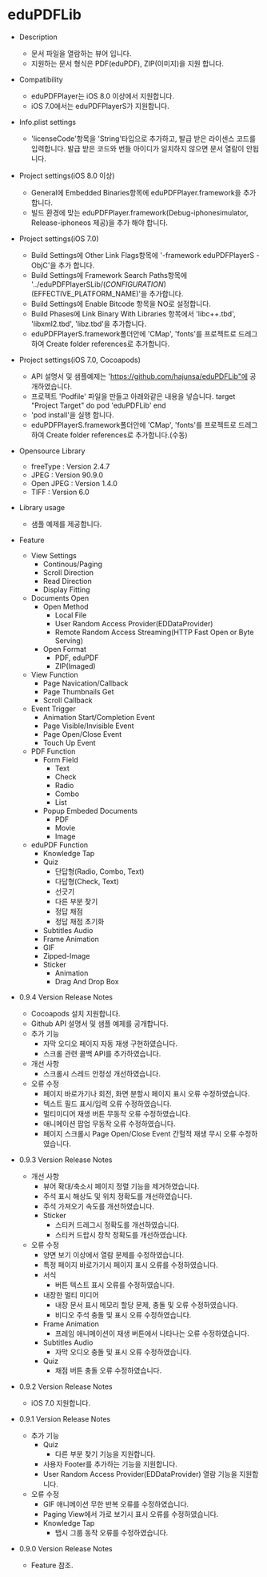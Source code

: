# eduPDFLib

- Description
    - 문서 파일을 열람하는 뷰어 입니다.
    - 지원하는 문서 형식은 PDF(eduPDF), ZIP(이미지)을 지원 합니다.

- Compatibility
    - eduPDFPlayer는 iOS 8.0 이상에서 지원합니다.
    - iOS 7.0에서는 eduPDFPlayerS가 지원합니다.

- Info.plist settings
    - 'licenseCode'항목을 'String'타입으로 추가하고, 발급 받은 라이센스 코드를 입력합니다.
발급 받은 코드와 번들 아이디가 일치하지 않으면 문서 열람이 안됩니다.

- Project settings(iOS 8.0 이상)
    - General에 Embedded Binaries항목에 eduPDFPlayer.framework을 추가 합니다.
    - 빌드 환경에 맞는 eduPDFPlayer.framework(Debug-iphonesimulator, Release-iphoneos 제공)을 추가 해야 합니다.

- Project settings(iOS 7.0)
    - Build Settings에 Other Link Flags항목에 '-framework eduPDFPlayerS -ObjC'을 추가 합니다.
    - Build Settings에 Framework Search Paths항목에 '../eduPDFPlayerSLib/$(CONFIGURATION)$(EFFECTIVE_PLATFORM_NAME)'을 추가합니다.
    - Build Settings에 Enable Bitcode 항목을 NO로 설정합니다.
    - Build Phases에 Link Binary With Libraries 항목에서 'libc++.tbd', 'libxml2.tbd', 'libz.tbd'을 추가합니다.
    - eduPDFPlayerS.framework폴더안에 'CMap', 'fonts'를 프로젝트로 드레그하여 Create folder references로 추가합니다.

- Project settings(iOS 7.0, Cocoapods)
    - API 설명서 및 샘플예제는 'https://github.com/hajunsa/eduPDFLib"에 공개하였습니다.
    - 프로젝트 'Podfile' 파일을 만들고 아래와같은 내용을 넣습니다.
target "Project Target" do
pod 'eduPDFLib'
end
    - 'pod install'을 실행 합니다.
    - eduPDFPlayerS.framework폴더안에 'CMap', 'fonts'를 프로젝트로 드레그하여 Create folder references로 추가합니다.(수동)

- Opensource Library
    - freeType : Version 2.4.7
    - JPEG : Version 90.9.0
    - Open JPEG : Version 1.4.0
    - TIFF : Version 6.0

- Library usage
    - 샘플 예제를 제공합니다.

- Feature
    - View Settings
        - Continous/Paging
        - Scroll Direction
        - Read Direction
        - Display Fitting
    - Documents Open
        - Open Method
            - Local File
            - User Random Access Provider(EDDataProvider)
            - Remote Random Access Streaming(HTTP Fast Open or Byte Serving)
        - Open Format 
            - PDF, eduPDF
            - ZIP(Imaged)
    - View Function
        - Page Navication/Callback
        - Page Thumbnails Get
        - Scroll Callback 
    - Event Trigger
        - Animation Start/Completion Event
        - Page Visible/Invisible Event
        - Page Open/Close Event
        - Touch Up Event
    - PDF Function
        - Form Field
            - Text
            - Check
            - Radio 
            - Combo 
            - List
        - Popup Embeded Documents 
            - PDF
            - Movie
            - Image
    - eduPDF Function
        - Knowledge Tap
        - Quiz
            - 단답형(Radio, Combo, Text)
            - 다답형(Check, Text)
            - 선긋기
            - 다른 부분 찾기
            - 정답 채점
            - 정답 채점 초기화
        - Subtitles Audio
        - Frame Animation
        - GIF
        - Zipped-Image
        - Sticker
            - Animation
            - Drag And Drop Box

- 0.9.4 Version Release Notes
    - Cocoapods 설치 지원합니다.
    - Github API 설명서 및 샘플 예제를 공개합니다.
    - 추가 기능
        - 자막 오디오 페이지 자동 재생 구현하였습니다.
        - 스크롤 관련 콜백 API를 추가하였습니다.
    - 개선 사항
        - 스크롤시 스레드 안정성 개선하였습니다.
    - 오류 수정
        - 페이지 바로가기나 회전, 화면 분할시 페이지 표시 오류 수정하였습니다.
        - 텍스트 필드 표시/입력 오류 수정하였습니다.
        - 멀티미디어 재생 버튼 무동작 오류 수정하였습니다.
        - 애니메이션 팝업 무동작 오류 수정하였습니다.
        - 페이지 스크롤시 Page Open/Close Event 간헐적 재생 무시 오류 수정하였습니다.
        
- 0.9.3 Version Release Notes
    - 개선 사항
        - 뷰어 확대/축소시 페이지 정렬 기능을 제거하였습니다.
        - 주석 표시 해상도 및 위치 정확도를 개선하였습니다.
        - 주석 가져오기 속도를 개선하였습니다.
        - Sticker
            - 스티커 드레그시 정확도를 개선하였습니다.
            - 스티커 드랍시 장착 정확도를 개선하였습니다.
    - 오류 수정
        - 양면 보기 이상에서 열람 문제를 수정하였습니다.
        - 특정 페이지 바로가기시 페이지 표시 오류를 수정하였습니다.
        - 서식
            - 버튼 텍스트 표시 오류를 수정하였습니다.
        - 내장한 멀티 미디어
            - 내장 문서 표시 메모리 할당 문제, 충돌 및 오류 수정하였습니다.
            - 비디오 주석 충돌 및 표시 오류 수정하였습니다.
        - Frame Animation
            - 프레임 애니메이션이 재생 버튼에서 나타나는 오류 수정하였습니다.
        - Subtitles Audio
            - 자막 오디오 충돌 및 표시 오류 수정하였습니다.
        - Quiz
            - 채점 버튼 충돌 오류 수정하였습니다.

- 0.9.2 Version Release Notes
    - iOS 7.0 지원합니다.

- 0.9.1 Version Release Notes
    - 추가 기능
        - Quiz
            - 다른 부분 찾기 기능을 지원합니다.
        - 사용자 Footer를 추가하는 기능을 지원합니다.
        - User Random Access Provider(EDDataProvider) 열람 기능을 지원합니다.
    - 오류 수정
        - GIF 애니메이션 무한 반복 오류를 수정하였습니다.
        - Paging View에서 가로 보기시 표시 오류를 수정하였습니다.
        - Knowledge Tap
            - 탭시 그룹 동작 오류를 수정하였습니다.

- 0.9.0 Version Release Notes
    - Feature 참조.
